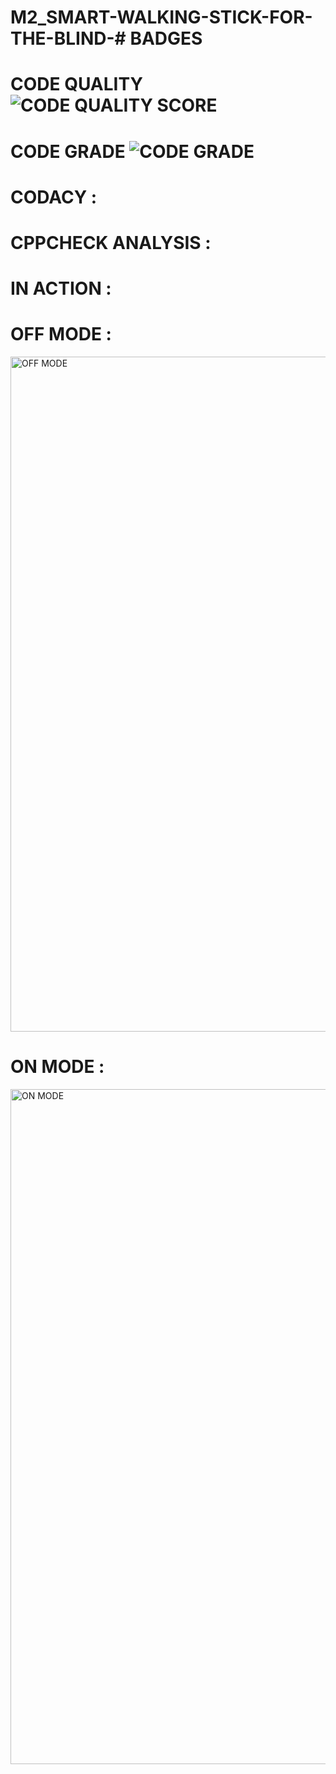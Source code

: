 # M2_SMART-WALKING-STICK-FOR-THE-BLIND-# BADGES

# CODE QUALITY ![CODE QUALITY SCORE]()
# CODE GRADE ![CODE GRADE]()

# CODACY :



# CPPCHECK ANALYSIS :



# IN ACTION :


# OFF MODE :
<img width="1080" alt="OFF MODE" src="https://user-images.githubusercontent.com/101853782/164878171-3220862c-28fb-46ea-a56a-45a642ce1836.png">

# ON MODE :
<img width="1080" alt="ON MODE" src="https://user-images.githubusercontent.com/101853782/164878184-ee0046a4-8a06-47df-aa55-778252c56685.png">


